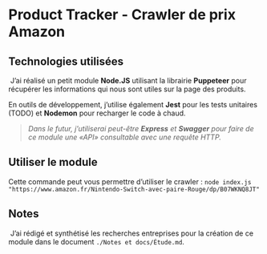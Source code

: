 # Product Tracker - Crawler de prix Amazon

## Technologies utilisées

​	J’ai réalisé un petit module **Node.JS** utilisant la librairie **Puppeteer** pour récupérer les informations qui nous sont utiles sur la page des produits.

En outils de développement, j’utilise également **Jest** pour les tests unitaires (TODO) et **Nodemon** pour recharger le code à chaud.

> *Dans le futur, j’utiliserai peut-être **Express** et **Swagger** pour faire de ce module une «API» consultable avec une requête HTTP.*

## Utiliser le module

Cette commande peut vous permettre d’utiliser le crawler :
`node index.js "https://www.amazon.fr/Nintendo-Switch-avec-paire-Rouge/dp/B07WKNQ8JT"`

## Notes

​	J’ai rédigé et synthétisé les recherches entreprises pour la création de ce module dans le document `./Notes et docs/Étude.md`.
